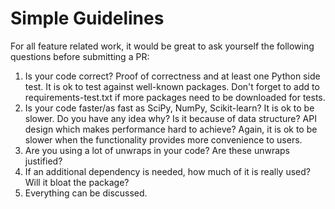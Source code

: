 # Simple Guidelines

For all feature related work, it would be great to ask yourself the following questions before submitting a PR:

1. Is your code correct? Proof of correctness and at least one Python side test. It is ok to test against well-known packages. Don't forget to add to requirements-test.txt if more packages need to be downloaded for tests.
2. Is your code faster/as fast as SciPy, NumPy, Scikit-learn? It is ok to be slower. Do you have any idea why? Is it because of data structure? API design which makes performance hard to achieve? Again, it is ok to be slower when the functionality provides more convenience to users.
3. Are you using a lot of unwraps in your code? Are these unwraps justified?
4. If an additional dependency is needed, how much of it is really used? Will it bloat the package?
5. Everything can be discussed. 